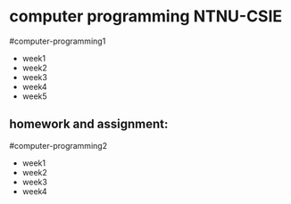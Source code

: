 # computer programming NTNU-CSIE
#computer-programming1
- week1
- week2
- week3
- week4
- week5
## homework and assignment: 
#computer-programming2
- week1
- week2
- week3
- week4
